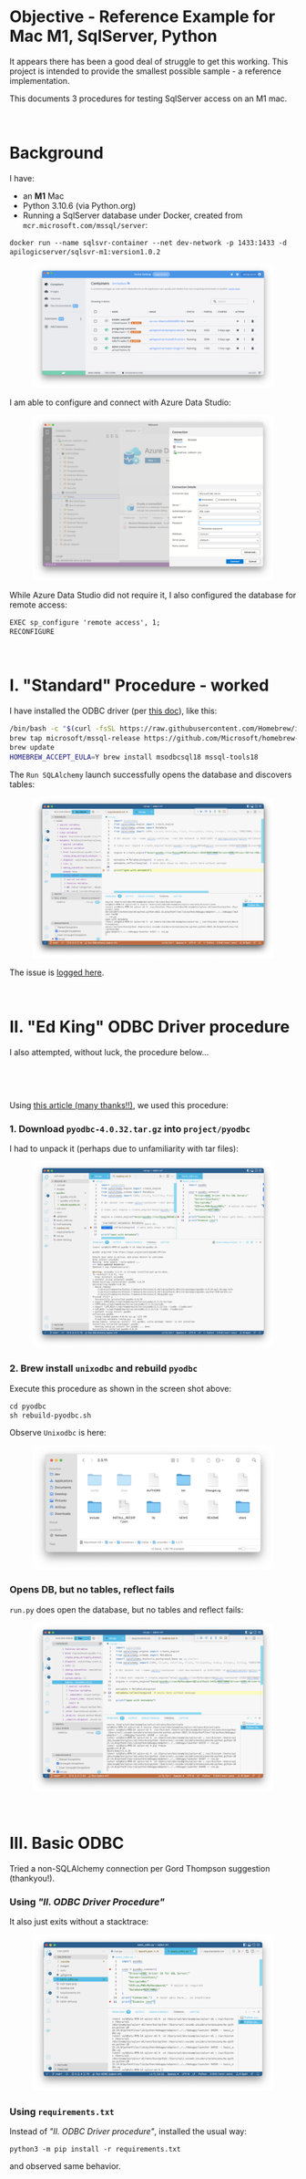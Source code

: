 # Objective - Reference Example for Mac M1, SqlServer, Python

It appears there has been a good deal of struggle to get this working.  This project is intended to provide the smallest possible sample - a reference implementation.

This documents 3 procedures for testing SqlServer access on an M1 mac.

&nbsp;

# Background

I have:

* an __M1__ Mac
* Python 3.10.6 (via Python.org)
* Running a SqlServer database under Docker, created from `mcr.microsoft.com/mssql/server`:

```
docker run --name sqlsvr-container --net dev-network -p 1433:1433 -d apilogicserver/sqlsvr-m1:version1.0.2
```

<figure><img src="https://github.com/valhuber/sqlsvr-m1/blob/main/images/docker-container.png?raw=true"></figure>

I am able to configure and connect with Azure Data Studio:

<figure><img src="https://github.com/valhuber/sqlsvr-m1/blob/main/images/AzureDataStudio-connects.png?raw=true"></figure>

While Azure Data Studio did not require it, I also configured the database for remote access:

```
EXEC sp_configure 'remote access', 1;
RECONFIGURE
```

&nbsp;

# I. "Standard" Procedure - worked

I have installed the ODBC driver (per [this doc](https://learn.microsoft.com/en-us/sql/connect/odbc/linux-mac/install-microsoft-odbc-driver-sql-server-macos?view=sql-server-ver16)), like this:

```bash
/bin/bash -c "$(curl -fsSL https://raw.githubusercontent.com/Homebrew/install/master/install.sh)"
brew tap microsoft/mssql-release https://github.com/Microsoft/homebrew-mssql-release
brew update
HOMEBREW_ACCEPT_EULA=Y brew install msodbcsql18 mssql-tools18
```

The `Run SQLAlchemy` launch successfully opens the database and discovers tables:

<figure><img src="https://github.com/valhuber/sqlsvr-m1/blob/main/images/standard-procedure-runs.png?raw=true"></figure>

The issue is [logged here](https://github.com/sqlalchemy/sqlalchemy/discussions/8604).

&nbsp;

# II. "Ed King" ODBC Driver procedure

I also attempted, without luck, the procedure below...

&nbsp;

&nbsp;

Using [this article (many thanks!!)](https://whodeenie.medium.com/installing-pyodbc-and-unixodbc-for-apple-silicon-8e238ed7f216), we used this procedure:

### 1. Download `pyodbc-4.0.32.tar.gz` into `project/pyodbc`

I had to unpack it (perhaps due to unfamiliarity with tar files):

<figure><img src="https://github.com/valhuber/sqlsvr-m1/blob/main/images/pyodbc.png?raw=true"></figure>


### 2. Brew install `unixodbc` and rebuild `pyodbc`

Execute this procedure as shown in the screen shot above:

```
cd pyodbc
sh rebuild-pyodbc.sh
```

Observe `Unixodbc` is here:

<figure><img src="https://github.com/valhuber/sqlsvr-m1/blob/main/images/unixodbc.png?raw=true"></figure>


### Opens DB, but no tables, reflect fails

`run.py` does open the database, but no tables and reflect fails:

<figure><img src="https://github.com/valhuber/sqlsvr-m1/blob/main/images/no-tables.png?raw=true"></figure>

&nbsp;

# III. Basic ODBC

Tried a non-SQLAlchemy connection per Gord Thompson suggestion (thankyou!). 

### Using _"II. ODBC Driver Procedure"_
It also just exits without a stacktrace:

<figure><img src="https://github.com/valhuber/sqlsvr-m1/blob/main/images/basic_odbc.png?raw=true"></figure>

### Using `requirements.txt`

Instead of _"II. ODBC Driver procedure"_, installed the usual way:

```
python3 -m pip install -r requirements.txt
```

and observed same behavior.
